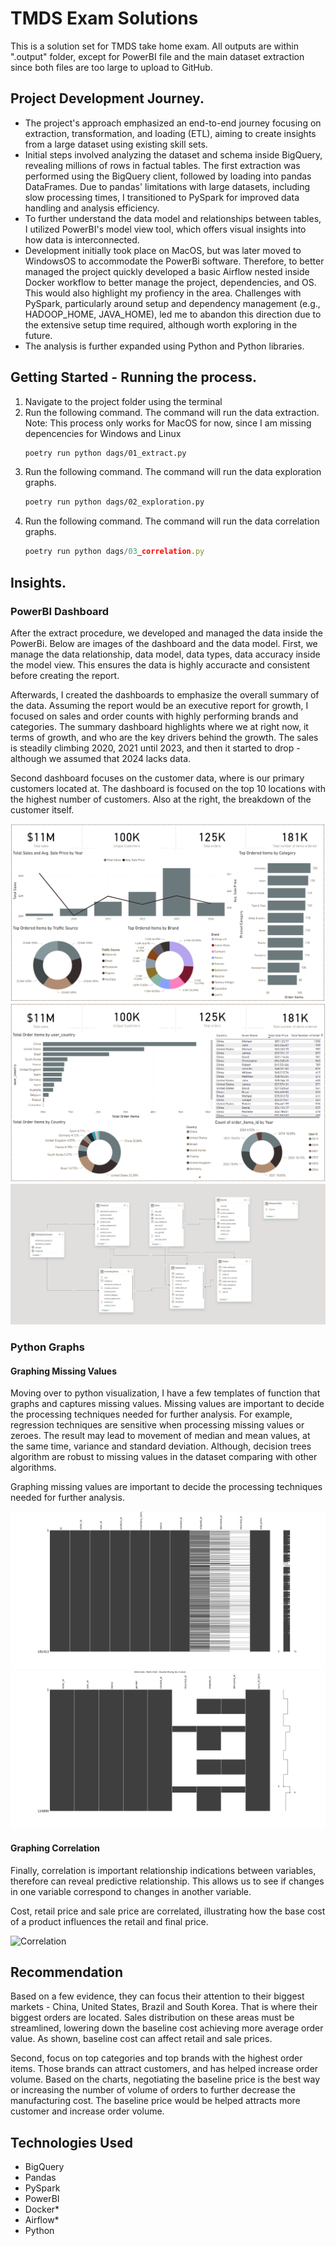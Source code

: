 # TMDS Exam Solutions
This is a solution set for TMDS take home exam. All outputs are within ".output" folder, except for PowerBI file and the main dataset extraction since both files are too large to upload to GitHub.

<!-- Project Development -->
## Project Development Journey.
- The project's approach emphasized an end-to-end journey focusing on extraction, transformation, and loading (ETL), aiming to create insights from a large dataset using existing skill sets.
- Initial steps involved analyzing the dataset and schema inside BigQuery, revealing millions of rows in factual tables. The first extraction was performed using the BigQuery client, followed by loading into pandas DataFrames. Due to pandas' limitations with large datasets, including slow processing times, I transitioned to PySpark for improved data handling and analysis efficiency.
- To further understand the data model and relationships between tables, I utilized PowerBI's model view tool, which offers visual insights into how data is interconnected.
- Development initially took place on MacOS, but was later moved to WindowsOS to accommodate the PowerBi software. Therefore, to better managed the project quickly developed a basic Airflow nested inside Docker workflow to better manage the project, dependencies, and OS. This would also highlight my profiency in the area. Challenges with PySpark, particularly around setup and dependency management (e.g., HADOOP_HOME, JAVA_HOME), led me to abandon this direction due to the extensive setup time required, although worth exploring in the future.
- The analysis is further expanded using Python and Python libraries.

## Getting Started - Running the process.

1. Navigate to the project folder using the terminal
2. Run the following command. The command will run the data extraction. Note: This process only works for MacOS for now, since I am missing depencencies for Windows and Linux
   ```sh
   poetry run python dags/01_extract.py
   ```
3. Run the following command. The command will run the data exploration graphs.
   ```sh
   poetry run python dags/02_exploration.py
   ```
4. Run the following command. The command will run the data correlation graphs.
   ```js
   poetry run python dags/03_correlation.py
   ```
## Insights.

### PowerBI Dashboard
After the extract procedure, we developed and managed the data inside the PowerBi. Below are images of the dashboard and the data model. First, we manage the data relationship, data model, data types, data accuracy inside the model view. This ensures the data is highly accuracte and consistent before creating the report.

Afterwards, I created the dashboards to emphasize the overall summary of the data. Assuming the report would be an executive report for growth, I focused on sales and order counts with highly performing brands and categories. The summary dashboard highlights where we at right now, it terms of growth, and who are the key drivers behind the growth. The sales is steadily climbing 2020, 2021 until 2023, and then it started to drop - although we assumed that 2024 lacks data.

Second dashboard focuses on the customer data, where is our primary customers located at. The dashboard is focused on the top 10 locations with the highest number of customers. Also at the right, the breakdown of the customer itself.

![Dashboard Summary](.output/01_pbi/01_Summary.PNG)
![Dashboard Customer](.output/01_pbi/02_Customer.PNG)
![Dashboard DataModel](.output/01_pbi/03_PBI_DataModel.PNG)

### Python Graphs

#### Graphing Missing Values
Moving over to python visualization, I have a few templates of function that graphs and captures missing values. Missing values are important to decide the processing techniques needed for further analysis. For example, regression techniques are sensitive when processing missing values or zeroes. The result may lead to movement of median and mean values, at the same time, variance and standard deviation. Although, decision trees algorithm are robust to missing values in the dataset comparing with other algorithms. 

Graphing missing values are important to decide the processing techniques needed for further analysis.

![Missing Values](.output/03_graph_missing/2024210-Order_ItemsData_MatrixChart-NullExplore.png)
![Missing Values Second](.output/03_graph_missing/2024210-OrdersData_MatrixChart-NullExplore.png)

#### Graphing Correlation

Finally, correlation is important relationship indications between variables, therefore can reveal predictive relationship. This allows us to see if changes in one variable correspond to changes in another variable.

Cost, retail price and sale price are correlated, illustrating how the base cost of a product influences the retail and final price.

![Correlation](.output/04_evaluate/2024210-Correlation_Merged_DataData_CorrSpearman.png)

## Recommendation

Based on a few evidence, they can focus their attention to their biggest markets - China, United States, Brazil and South Korea. That is where their biggest orders are located. Sales distribution on these areas must be streamlined, lowering down the baseline cost achieving more average order value. As shown, baseline cost can affect retail and sale prices.

Second, focus on top categories and top brands with the highest order items. Those brands can attract customers, and has helped increase order volume.
Based on the charts, negotiating the baseline price is the best way or increasing the number of volume of orders to further decrease the manufacturing cost. The baseline price would be helped attracts more customer and increase order volume.

## Technologies Used
- BigQuery
- Pandas
- PySpark
- PowerBI
- Docker*
- Airflow*
- Python